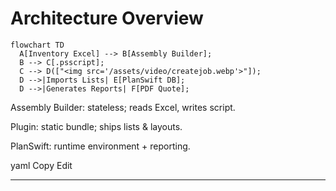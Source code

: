 <!-- docs/explanation/architecture.md -->
# Architecture Overview

``` mermaid
flowchart TD
  A[Inventory Excel] --> B[Assembly Builder];
  B --> C[.psscript];
  C --> D(["<img src='/assets/video/createjob.webp'>"]);
  D -->|Imports Lists| E[PlanSwift DB];
  D -->|Generates Reports| F[PDF Quote];
```

Assembly Builder: stateless; reads Excel, writes script.

Plugin: static bundle; ships lists & layouts.

PlanSwift: runtime environment + reporting.

yaml
Copy
Edit

---